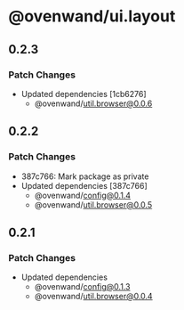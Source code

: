 # @ovenwand/ui.layout

## 0.2.3

### Patch Changes

- Updated dependencies [1cb6276]
  - @ovenwand/util.browser@0.0.6

## 0.2.2

### Patch Changes

- 387c766: Mark package as private
- Updated dependencies [387c766]
  - @ovenwand/config@0.1.4
  - @ovenwand/util.browser@0.0.5

## 0.2.1

### Patch Changes

- Updated dependencies
  - @ovenwand/config@0.1.3
  - @ovenwand/util.browser@0.0.4

